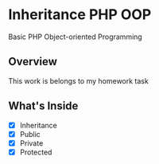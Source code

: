 # Inheritance PHP OOP
Basic PHP Object-oriented Programming

## Overview
This work is belongs to my homework task

## What's Inside
- [x] Inheritance
- [x] Public
- [x] Private
- [x] Protected
